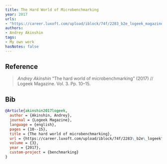 ```yaml
---
title: The Hard World of Microbenchmarking
year: 2017
urls:
- "https://career.luxoft.com/upload/iblock/74f/2283_b2e_logeek_magazine_3_a4_2017_02_27_net.pdf"
authors:
- Andrey Akinshin
tags:
- My own work
hasNotes: false
---
```


## Reference

> <i>Andrey Akinshin</i> “The hard world of microbenchmarking” (2017) // Logeek Magazine. Vol.&nbsp;3. Pp.&nbsp;10–15.

## Bib

```bib
@Article{akinshin2017logeek,
  author = {Akinshin, Andrey},
  journal = {Logeek Magazine},
  language = {english},
  pages = {10--15},
  title = {The hard world of microbenchmarking},
  url = {https://career.luxoft.com/upload/iblock/74f/2283\_b2e\_logeek\_magazine\_3\_a4\_2017\_02\_27\_net.pdf},
  volume = {3},
  year = {2017},
  custom-project = {benchmarking}
}
```
